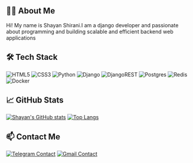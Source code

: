 ## 🧑‍💻 About Me
Hi! My name is Shayan Shirani.I am a django developer and passionate about programming and building scalable and efficient backend web applications
## 🛠 Tech Stack
![HTML5](https://img.shields.io/badge/html5-%23E34F26.svg?style=for-the-badge&logo=html5&logoColor=white) ![CSS3](https://img.shields.io/badge/css3-%231572B6.svg?style=for-the-badge&logo=css3&logoColor=white) ![Python](https://img.shields.io/badge/python-3670A0?style=for-the-badge&logo=python&logoColor=ffdd54) ![Django](https://img.shields.io/badge/django-%23092E20.svg?style=for-the-badge&logo=django&logoColor=white)	![DjangoREST](https://img.shields.io/badge/DJANGO-REST-ff1709?style=for-the-badge&logo=django&logoColor=white&color=ff1709&labelColor=gray) ![Postgres](https://img.shields.io/badge/postgres-%23316192.svg?style=for-the-badge&logo=postgresql&logoColor=white)	![Redis](https://img.shields.io/badge/redis-%23DD0031.svg?style=for-the-badge&logo=redis&logoColor=white)	![Docker](https://img.shields.io/badge/docker-%230db7ed.svg?style=for-the-badge&logo=docker&logoColor=white)
## 📈 GitHub Stats
[![Shayan's GitHub stats](https://github-readme-stats.vercel.app/api?username=shayan-shirani&custom_title=Shayan's%20GitHub%20stats&show_icons=true&theme=radical)](https://github.com/anuraghazra/github-readme-stats) [![Top Langs](https://github-readme-stats.vercel.app/api/top-langs/?username=shayan-shirani&layout=donut)](https://github.com/anuraghazra/github-readme-stats)
## 📫 Contact Me
[![Telegram Contact](https://img.shields.io/badge/Telegram-@shayan__shirani-2CA5E0?logo=telegram&logoColor=white&style=for-the-badge)](https://t.me/shayan_shirani) [![Gmail Contact](https://img.shields.io/badge/Gmail-shayan.sh350-D14836?logo=gmail&logoColor=white&style=for-the-badge)](mailto:shayan.sh350@gmail.com)

